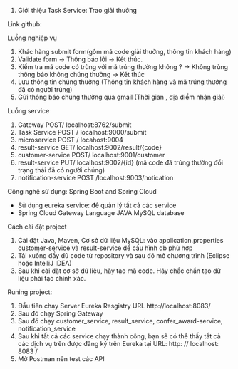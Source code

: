 1. Giới thiệu
Task Service: Trao giải thưởng 

Link github: 

Luồng nghiệp vụ
1. Khác hàng submit form(gồm mã code giải thưởng, thông tin khách hàng)
2. Validate form -> Thông báo lỗi -> Kết thúc.
3. Kiểm tra mã code có trùng với mã trúng thưởng không ? 
-> Không trùng thông báo không chúng thưởng -> Kết thúc
4. Lưu thông tin chúng thưởng (Thông tin khách hàng và mã trúng thưởng đã có người trúng)
5. Gửi thông báo chúng thưởng qua gmail (Thời gian , địa điểm nhận giải)

Luồng service

1. Gateway POST/ localhost:8762/submit
2. Task Service POST / localhost:9000/submit
3. microservice POST / locahost:9004
4. result-service GET/ localhost:9002/result/{code}
5. customer-service POST/ localhost:9001/customer
6. result-service PUT/ localhost:9002/{id} (mã code đã trúng thưởng đổi trạng thái đã có người chúng)
7. notification-service POST /localhost:9003/notication 

Công nghệ sử dụng:
Spring Boot and Spring Cloud
+ Sử dụng eureka service: để quản lý tất cả các service
+ Spring Cloud Gateway
Language JAVA
MySQL database

Cách cài đặt project
1. Cài đặt Java, Maven, Cơ sở dữ liệu MySQL: vào application.properties customer-service và result-service để cấu hình db phù hợp
2. Tải xuống đầy đủ code từ repository và sau đó mở chương trình (Eclipse hoặc IntelliJ IDEA)
3. Sau khi cài đặt cơ sở dữ liệu, hãy tạo mã code. Hãy chắc chắn tạo dữ liệu phải tạo chính xác.

Runing project:
1. Đầu tiên chạy Server Eureka Resgistry URL http://localhost:8083/
2. Sau đó chạy Spring Gateway
3. Sau đó chạy customer_service, result_service, confer_award-service, notification_service
4. Sau khi tất cả các service chạy thành công, bạn sẽ có thể thấy tất cả các dịch vụ trên được đăng ký 
trên Eureka tại URL: http: // localhost: 8083 /  
5. Mở Postman nên test các API
